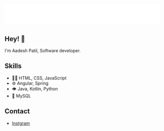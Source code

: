<h1 align="center">
  <img src="https://github.com/AadeshPatil/AadeshPatil/blob/main/name.svg" alt="Marton Lederer" />
</h1>

## Hey! 👋
I'm Aadesh Patil, Software developer.



## Skills
- 👨‍💻 HTML, CSS, JavaScript
- ⚙️ Angular, Spring
- 👁️ Java, Kotlin, Python
- 💽 MySQL 

## Contact
- [Instgram](https://instagram.com/aadesh.patil_)
